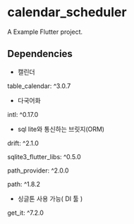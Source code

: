# calendar_scheduler

A Example Flutter project.

## Dependencies

- 캘린더

table_calendar: ^3.0.7

- 다국어화

intl: ^0.17.0

- sql lite와 통신하는 브릿지(ORM)

drift: ^2.1.0
 
sqlite3_flutter_libs: ^0.5.0

path_provider: ^2.0.0

path: ^1.8.2

- 싱글톤 사용 가능( DI 툴 )

get_it: ^7.2.0

